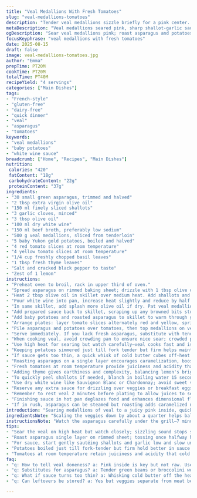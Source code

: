 ```yaml
---
title: "Veal Medallions With Fresh Tomatoes"
slug: "veal-medallions-tomatoes"
description: "Tender veal medallions sizzle briefly for a pink center. Fresh asparagus roasted till just tender, mingled with halved baby potatoes. Sharp shallots simmer with garlic, white wine, and beef broth to a fragrant sauce. Bright basil and fresh red and yellow tomatoes layered for contrast. Simple, balanced, with a hint of citrus to brighten, and a touch of thyme for depth. No cream, no gluten, dairy or nuts involved."
metaDescription: "Veal medallions seared pink, sharp shallot-garlic sauce with white wine and thyme. Roasted asparagus and halved baby potatoes mingle under layers of fresh red and yellow tomatoes."
ogDescription: "Sear veal medallions pink; roast asparagus and potatoes. Layer fresh tomatoes with basil. Sharp shallot-garlic-white wine sauce lifts flavors. No cream or allergens here."
focusKeyphrase: "veal medallions with fresh tomatoes"
date: 2025-08-15
draft: false
image: veal-medallions-tomatoes.jpg
author: "Emma"
prepTime: PT20M
cookTime: PT20M
totalTime: PT40M
recipeYield: "4 servings"
categories: ["Main Dishes"]
tags:
- "French-style"
- "gluten-free"
- "dairy-free"
- "quick dinner"
- "veal"
- "asparagus"
- "tomatoes"
keywords:
- "veal medallions"
- "baby potatoes"
- "white wine sauce"
breadcrumb: ["Home", "Recipes", "Main Dishes"]
nutrition: 
 calories: "420"
 fatContent: "18g"
 carbohydrateContent: "22g"
 proteinContent: "37g"
ingredients:
- "30 small green asparagus, trimmed and halved"
- "2 tbsp extra virgin olive oil"
- "150 ml finely sliced shallots"
- "3 garlic cloves, minced"
- "3 tbsp olive oil"
- "100 ml dry white wine"
- "150 ml beef broth, preferably low sodium"
- "500 g veal medallions, sliced from tenderloin"
- "5 baby Yukon gold potatoes, boiled and halved"
- "4 red tomato slices at room temperature"
- "4 yellow tomato slices at room temperature"
- "1/4 cup freshly chopped basil leaves"
- "1 tbsp fresh thyme leaves"
- "Salt and cracked black pepper to taste"
- "Zest of 1 lemon"
instructions:
- "Preheat oven to broil, rack in upper third of oven."
- "Spread asparagus on rimmed baking sheet; drizzle with 1 tbsp olive oil, season with salt and pepper. Roast until spears are barely tender, 7 to 8 minutes. Toss halfway through for even roasting."
- "Heat 2 tbsp olive oil in skillet over medium heat. Add shallots and garlic. Sauté gently for 3 to 4 minutes until translucent and fragrant; do not brown."
- "Pour white wine into pan, increase heat slightly and reduce by half until sauce thickens and smells sharp but mellow. Add beef broth and simmer for 3 minutes to meld flavors. Stir in lemon zest and thyme leaves at this point. Remove sauce to separate bowl, reserve."
- "In same skillet, add splash more olive oil if dry. Pat veal medallions dry, season well with salt and pepper. Sear on each side 2 to 3 minutes until browned and center still pink; avoid overcooking or veal toughens. Transfer medallions to warm plate tented with foil."
- "Add prepared sauce back to skillet, scraping up any browned bits stuck to pan bottom. Adjust seasoning with salt and pepper."
- "Add baby potatoes and roasted asparagus to skillet to warm through gently, stirring to coat with sauce for 2 minutes. Keep veggies firm, avoid mushiness."
- "Arrange plates: layer tomato slices alternately red and yellow, sprinkle with fresh basil."
- "Pile asparagus and potatoes over tomatoes, then top medallions on vegetables. Spoon warm sauce over meat and around plate."
- "Serve immediately. If you lack fresh asparagus, substitute with tender green beans or broccolini, roast similarly. Lemon zest brightens and replaces classic tarragon Akvavit note, adding charm."
- "When cooking veal, avoid crowding pan to ensure nice sear; crowded pan steams meat and flakes  flavor away."
- "Use high heat for searing but watch carefully—veal cooks fast and is prone to drying out."
- "Keeping potatoes simmered just till fork tender but firm helps maintain texture when reheated in sauce."
- "If sauce gets too thin, a quick whisk of cold butter cubes off-heat adds luscious body without cream."
- "Roasting asparagus on a single layer encourages caramelization, boosting natural sweetness."
- "Fresh tomatoes at room temperature provide juiciness and acidity that cookout tomatoes lack."
- "Adding thyme gives earthiness and complexity, balancing lemon's brightness and wine's acidity."
- "To quickly peel shallots if needed, blanch in boiling water 15 seconds then shock in ice water; skins slip right off."
- "Use dry white wine like Sauvignon Blanc or Chardonnay; avoid sweet varieties that will jar sauce balance."
- "Reserve any extra sauce for drizzling over veggies or breakfast eggs next day."
- "Remember to rest veal 2 minutes before plating to allow juices to settle."
- "Finishing sauce in hot pan deglazes fond and enhances dimensional flavor—never pour sauce cold onto meat."
- "If in rush, asparagus can be steamed but roasting adds caramelized notes I find essential."
introduction: "Searing medallions of veal to a juicy pink inside, quick-roasting asparagus till just tender, and simmering a sharp shallot-garlic reduction with white wine and beef broth. Layering thin slices of ripe red and yellow tomatoes at room temperature for natural acidity that cuts richness. Adding lemon zest and thyme to the sauce for a fresh twist, skipping cream or dairy entirely. The dance of textures—from tender veal to crisp-tender asparagus and mild baby potatoes—keeps things lively. I almost always swap the standard oily drizzle for a bright lemon note to wake up the palate here. A little finesse but worth the nimble hands in the kitchen."
ingredientsNote: "Scaling the veggies down by about a quarter helps balance plate composition nicely—don’t overload the veggies or the medallions get lost. Swapping Yukon gold baby potatoes instead of grelots made the texture creamier but firmer during reheating, something I learned after a few mushy runs. Extra thyme brings deeper flavor over just basil alone but both are essential for freshness. Lemon zest over tarragon this time; easier for most kitchens and adds bright citrusy aroma that pairs beautifully with veal. Too much acid from wine or lemon can overpower if reduced too far—watch the pan and sniff the sauce carefully. Olive oil works well but if you want a nutty touch, engage walnut or avocado oil instead, keeping allergens in mind. Garlic and shallots sauté gently—browning here means bitterness, better slow."
instructionsNote: "Watch the asparagus carefully under the grill—7 minutes is guideline but the stalks are done when they give under gentle pressure but still snap slightly. Searing veal needs a hot pan but no flames; listen for sizzle, look for golden crust that resists sticking. Don’t flip too soon or it tears the surface; patience here pays. When deglazing the pan, low heat helps reduce without burning sauce. Lemon zest and thyme stirred in late preserve oils and brightness, not bitter from heat. Toss potatoes and asparagus in sauce off heat or low heat to keep texture—overcooked veggies mash quickly. Plating tomatoes first creates a cool base that contrasts warm veggies and meat. Sauce pooling invites dipping. Don’t rush resting veal after cooking; it holds juices better on the plate. If pressed for time, asparagus can be steamed but roasting primal flavors come from caramelization I swear by."
tips:
- "Sear the veal on high heat but watch closely; sizzling sound stops suddenly when meat starts cooking through—don’t crowd pan or you’ll get steamed edges, losing crust and texture. Dry patting medallions before seasoning is must—moisture kills sear. Rest 2 minutes after cooking—juices redistribute, stops leak-out on plate."
- "Roast asparagus single layer on rimmed sheet; tossing once halfway helps even roasting. Timing is tight—7-8 minutes usually. Should give slightly under gentle pressure but still snap crisp. Overroasted turns soft fast and loses sweetness. Toss with oil before oven, salt after for best result."
- "For sauce, start gently sautéing shallots and garlic low and slow until translucent and fragrant. Browning here means bitterness later. Reduction of white wine and broth thickens well; too far and acidity overpowers, sniff carefully as it bubbles down. Lemon zest and thyme added late preserve brightness, avoid cooking aromatic oils off."
- "Potatoes boiled just till fork-tender but firm hold better in sauce reheating. Yukon gold are my go-to over grelots; texture stays creamier without becoming mealy. Toss warmed veggies off heat gently in sauce to prevent mashiness. If sauce too thin at finish, whisk cold butter cubes in off heat adds body without cream or flour thickener."
- "Tomatoes at room temperature retain juiciness and acidity that cold ones lack. Layer alternating red and yellow slices for look and taste contrast. Sprinkle fresh basil on top last. Fresh thyme in sauce adds earthiness and complexity balancing citrus zing. If lacking thyme, oregano works but shifts flavor profile slightly."
faq:
- "q: How to tell veal doneness? a: Pink inside is key but not raw. Use timing—2-3 minutes each side on medallions about 1 inch thick. Look for browned crust, avoid drying out. Meat should bounce back slightly when poked. Overcooking makes tough. Rest after sear for juices to settle."
- "q: Substitutes for asparagus? a: Tender green beans or broccolini work well roasted similarly. Both have crispness when roasted briefly. Avoid woody stalk versions, parboil if unsure. Steaming ok in rush but missing caramelized notes. Olive oil and salt still needed for flavor lift."
- "q: What if sauce turns too thin? a: Whisking cold butter off the heat thickens quickly. Avoid heavy cream or flour roux here for brightness preservation. Reduce longer if time allows but watch to not overpower acid. Add salt pepper last to adjust since reduction concentrates flavors unevenly."
- "q: Can leftovers be stored? a: Yes but veggies separate from meat best. Medallions rest covered and chilled, reheat gently to avoid drying out. Sauce thickens in fridge; loosen with splash beef broth or water when reheating. Potatoes hold texture better boiled firmer, avoid mush on reheat by warming slow."

---
```

